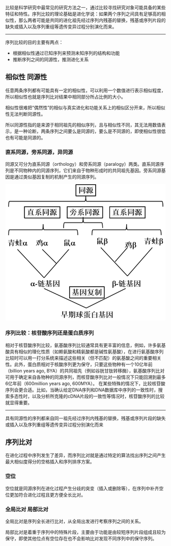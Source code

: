 比较是科学研究中最常见的研究方法之一，通过比较寻找研究对象可能具备的某些特征和特性。序列比较的理论基础是进化学说：如果两个序列之间具有足够高的相似性，那么两者可能是共同的进化祖先经过序列内残基的替换，残基或序列片段的缺失或插入以及序列重组等遗传变异过程分别演化而来。

***

序列比较的目的主要有两点：

- 根据相似性通过已知序列来预测未知序列的结构和功能
- 推断序列之间的同源性，推测进化关系

## 相似性 同源性

任意两条序列都有可能具有一定的相似性，可以利用一个数值进行表示相似程度，所以相似性也就是序列比对结果中相同部分所占比例的大小。

相似性很难把“偶然性”的相似与真实进化和功能关系上的相似区分开来，所以相似性无法判断同源性。

所以同源性指的是来源于相同祖先的相似序列，且与相似性不同，其无法用数值表示，是一种论断，两条序列之间要么是同源的，要么是不同源的，即使相似性很低也有可能是同源的。

### 直系同源，旁系同源，异同源

同源又可分为直系同源（orthology）和旁系同源（paralogy）两类。直系同源序列是不同物种内的同源序列，它们来自于物种形成时的共同祖先基因。旁系同源基因是通过类似基因复制的机制产生的同源序列。

![截图](0cf1d3c2cde5f2264632da82b4797ef9.png)

### 序列比较：核苷酸序列还是蛋白质序列

相对于核苷酸序列比较，氨基酸序列比较通常具有更丰富的信息，例如，许多氨基酸具有相似的理化性质（如赖氨酸和精氨酸都是碱性氨基酸），在进行氨基酸序列比较时可以用一打分系统来描述这些相关（但不匹配）的氨基酸之间的重要相关性。此外，蛋白质相对于核酸序列更为保守，只要这些物种有一个10亿年前（billion years ago, BYA）的共同祖先（例如谷胱甘肽转移酶），氨基酸序列比对可用于确定来自各物种的同源序列，而核苷酸序列比对一般情况下只能回溯到最多6亿年前（600million years ago, 600MYA）。
在某些特殊的情况下，比较核苷酸序列会更合适。比如，当确认给定DNA序列和DNA数据库中序列的一致性时，搜索多态性时，以及分析所克隆的cDNA片段的一致性等情况时，核苷酸序列的比较就显得重要。

***

具有同源性的序列都来自同一祖先经过序列内残基的替换，残基或序列片段的缺失或插入以及序列重组等遗传变异过程分别演化而来

## 序列比对

在进化过程中序列发生了差异，而序列比对就是通过特定的算法找出序列之间产生最大相似度得分的空格插入和序列排序方案。

### 空位

空位就是同源序列在进化过程产生分歧的突变（插入或删除等），在序列中补齐空位更加符合进化过程且更方便全长比对。

### 全局比对 局部比对

全局比对是序列全长进行比对，从全局出发进行考察序列之间的关系。

局部比对是着重于序列中的特殊片段，主要由于功能是由较短序列片段组成且较为保守，即使其他位点有空位存在也不会影响比对发现不同序列中的保守序列。
